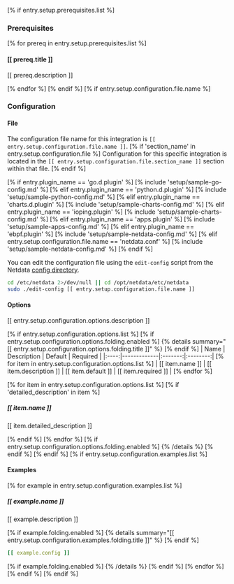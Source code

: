 [% if entry.setup.prerequisites.list %]
### Prerequisites

[% for prereq in entry.setup.prerequisites.list %]
#### [[ prereq.title ]]

[[ prereq.description ]]

[% endfor %]
[% endif %]
[% if entry.setup.configuration.file.name %]
### Configuration

#### File

The configuration file name for this integration is `[[ entry.setup.configuration.file.name ]]`.
[% if 'section_name' in entry.setup.configuration.file %]
Configuration for this specific integration is located in the `[[ entry.setup.configuration.file.section_name ]]` section within that file.
[% endif %]

[% if entry.plugin_name == 'go.d.plugin' %]
[% include 'setup/sample-go-config.md' %]
[% elif entry.plugin_name == 'python.d.plugin' %]
[% include 'setup/sample-python-config.md' %]
[% elif entry.plugin_name == 'charts.d.plugin' %]
[% include 'setup/sample-charts-config.md' %]
[% elif entry.plugin_name == 'ioping.plugin' %]
[% include 'setup/sample-charts-config.md' %]
[% elif entry.plugin_name == 'apps.plugin' %]
[% include 'setup/sample-apps-config.md' %]
[% elif entry.plugin_name == 'ebpf.plugin' %]
[% include 'setup/sample-netdata-config.md' %]
[% elif entry.setup.configuration.file.name == 'netdata.conf' %]
[% include 'setup/sample-netdata-config.md' %]
[% endif %]

You can edit the configuration file using the `edit-config` script from the
Netdata [config directory](https://github.com/netdata/netdata/blob/master/docs/configure/nodes.md#the-netdata-config-directory).

```bash
cd /etc/netdata 2>/dev/null || cd /opt/netdata/etc/netdata
sudo ./edit-config [[ entry.setup.configuration.file.name ]]
```

#### Options

[[ entry.setup.configuration.options.description ]]

[% if entry.setup.configuration.options.list %]
[% if entry.setup.configuration.options.folding.enabled %]
{% details summary="[[ entry.setup.configuration.options.folding.title ]]" %}
[% endif %]
| Name | Description | Default | Required |
|:----:|-------------|:-------:|:--------:|
[% for item in entry.setup.configuration.options.list %]
| [[ item.name ]] | [[ item.description ]] | [[ item.default ]] | [[ item.required ]] |
[% endfor %]

[% for item in entry.setup.configuration.options.list %]
[% if 'detailed_description' in item %]
##### [[ item.name ]]

[[ item.detailed_description ]]

[% endif %]
[% endfor %]
[% if entry.setup.configuration.options.folding.enabled %]
{% /details %}
[% endif %]
[% endif %]
[% if entry.setup.configuration.examples.list %]
#### Examples

[% for example in entry.setup.configuration.examples.list %]
##### [[ example.name ]]

[[ example.description ]]

[% if example.folding.enabled %]
{% details summary="[[ entry.setup.configuration.examples.folding.title ]]" %}
[% endif %]
```yaml
[[ example.config ]]
```
[% if example.folding.enabled %]
{% /details %}
[% endif %]
[% endfor %]
[% endif %]
[% endif %]
